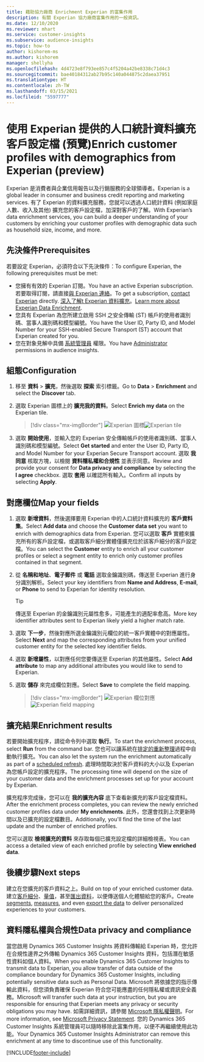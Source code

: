 ```yaml
---
title: 藉助協力廠商 Enrichment Experian 的富集作用
description: 有關 Experian 協力廠商富集作用的一般資訊。
ms.date: 12/10/2020
ms.reviewer: mhart
ms.service: customer-insights
ms.subservice: audience-insights
ms.topic: how-to
author: kishorem-ms
ms.author: kishorem
manager: shellyha
ms.openlocfilehash: 4d4723e8f793ee857c4f5204a42be8338c71d4c3
ms.sourcegitcommit: bae40184312ab27b95c140a044875c2daea37951
ms.translationtype: HT
ms.contentlocale: zh-TW
ms.lasthandoff: 03/15/2021
ms.locfileid: "5597777"
---
```

# <a name="enrich-customer-profiles-with-demographics-from-experian-preview"></a><span data-ttu-id="20a4c-103">使用 Experian 提供的人口統計資料擴充客戶設定檔 (預覽)</span><span class="sxs-lookup"><span data-stu-id="20a4c-103">Enrich customer profiles with demographics from Experian (preview)</span></span>

<span data-ttu-id="20a4c-104">Experian 是消費者與企業信用報告以及行銷服務的全球領導者。</span><span class="sxs-lookup"><span data-stu-id="20a4c-104">Experian is a global leader in consumer and business credit reporting and marketing services.</span></span> <span data-ttu-id="20a4c-105">有了 Experian 的資料擴充服務，您就可以透過人口統計資料 (例如家庭人數、收入及其他) 擴充您的客戶設定檔，加深對客戶的了解。</span><span class="sxs-lookup"><span data-stu-id="20a4c-105">With Experian’s data enrichment services, you can build a deeper understanding of your customers by enriching your customer profiles with demographic data such as household size, income, and more.</span></span>

## <a name="prerequisites"></a><span data-ttu-id="20a4c-106">先決條件</span><span class="sxs-lookup"><span data-stu-id="20a4c-106">Prerequisites</span></span>

<span data-ttu-id="20a4c-107">若要設定 Experian，必須符合以下先決條件：</span><span class="sxs-lookup"><span data-stu-id="20a4c-107">To configure Experian, the following prerequisites must be met:</span></span>

- <span data-ttu-id="20a4c-108">您擁有有效的 Experian 訂閱。</span><span class="sxs-lookup"><span data-stu-id="20a4c-108">You have an active Experian subscription.</span></span> <span data-ttu-id="20a4c-109">若要取得訂閱，請直接[與 Experian 連絡](https://www.experian.com/marketing-services/contact)。</span><span class="sxs-lookup"><span data-stu-id="20a4c-109">To get a subscription, [contact Experian](https://www.experian.com/marketing-services/contact) directly.</span></span> <span data-ttu-id="20a4c-110">[深入了解t Experian 資料擴充](https://www.experian.com/marketing-services/microsoft?cmpid=ems_web_mci_cdppage)。</span><span class="sxs-lookup"><span data-stu-id="20a4c-110">[Learn more about Experian Data Enrichment](https://www.experian.com/marketing-services/microsoft?cmpid=ems_web_mci_cdppage).</span></span>
- <span data-ttu-id="20a4c-111">您具有 Experian 為您所建立啟用 SSH 之安全傳輸 (ST) 帳戶的使用者識別碼、當事人識別碼和模型編號。</span><span class="sxs-lookup"><span data-stu-id="20a4c-111">You have the User ID, Party ID, and Model Number for your SSH-enabled Secure Transport (ST) account that Experian created for you.</span></span>
- <span data-ttu-id="20a4c-112">您在對象見解中具備 [系統管理員](permissions.md#administrator) 權限。</span><span class="sxs-lookup"><span data-stu-id="20a4c-112">You have [Administrator](permissions.md#administrator) permissions in audience insights.</span></span>

## <a name="configuration"></a><span data-ttu-id="20a4c-113">組態</span><span class="sxs-lookup"><span data-stu-id="20a4c-113">Configuration</span></span>

1. <span data-ttu-id="20a4c-114">移至 **資料** > **擴充**，然後選取 **探索** 索引標籤。</span><span class="sxs-lookup"><span data-stu-id="20a4c-114">Go to **Data** > **Enrichment** and select the **Discover** tab.</span></span>

1. <span data-ttu-id="20a4c-115">選取 Experian 圖標上的 **擴充我的資料**。</span><span class="sxs-lookup"><span data-stu-id="20a4c-115">Select **Enrich my data** on the Experian tile.</span></span>

   > [!div class="mx-imgBorder"]
   > <span data-ttu-id="20a4c-116">![Experian 圖標](media/experian-tile.png "Experian 圖標")</span><span class="sxs-lookup"><span data-stu-id="20a4c-116">![Experian tile](media/experian-tile.png "Experian tile")</span></span>

1. <span data-ttu-id="20a4c-117">選取 **開始使用**，並輸入您的 Experian 安全傳輸帳戶的使用者識別碼、當事人識別碼和模型編號。</span><span class="sxs-lookup"><span data-stu-id="20a4c-117">Select **Get started** and enter the User ID, Party ID, and Model Number for your Experian Secure Transport account.</span></span> <span data-ttu-id="20a4c-118">選取 **我同意** 核取方塊，以檢閱 **資料隱私權和合規性** 並表示同意。</span><span class="sxs-lookup"><span data-stu-id="20a4c-118">Review and provide your consent for **Data privacy and compliance** by selecting the **I agree** checkbox.</span></span> <span data-ttu-id="20a4c-119">選取 **套用** 以確認所有輸入。</span><span class="sxs-lookup"><span data-stu-id="20a4c-119">Confirm all inputs by selecting **Apply**.</span></span>

## <a name="map-your-fields"></a><span data-ttu-id="20a4c-120">對應欄位</span><span class="sxs-lookup"><span data-stu-id="20a4c-120">Map your fields</span></span>

1.  <span data-ttu-id="20a4c-121">選取 **新增資料**，然後選擇要用 Experian 中的人口統計資料擴充的 **客戶資料集**。</span><span class="sxs-lookup"><span data-stu-id="20a4c-121">Select **Add data** and choose the **Customer data set** you want to enrich with demographics data from Experian.</span></span> <span data-ttu-id="20a4c-122">您可以選取 **客戶** 實體來擴充所有的客戶設定檔，或選取客戶細分實體僅擴充位於該客戶細分的客戶設定檔。</span><span class="sxs-lookup"><span data-stu-id="20a4c-122">You can select the **Customer** entity to enrich all your customer profiles or select a segment entity to enrich only customer profiles contained in that segment.</span></span>

1. <span data-ttu-id="20a4c-123">從 **名稱和地址**、**電子郵件** 或 **電話** 選取金鑰識別碼，傳送至 Experian 進行身分識別解析。</span><span class="sxs-lookup"><span data-stu-id="20a4c-123">Select your key identifiers from **Name and Address**, **E-mail**, or **Phone** to send to Experian for identity resolution.</span></span>

   > [!TIP]
   > <span data-ttu-id="20a4c-124">傳送至 Experian 的金鑰識別元屬性愈多，可能產生的適配率愈高。</span><span class="sxs-lookup"><span data-stu-id="20a4c-124">More key identifier attributes sent to Experian likely yield a higher match rate.</span></span>

1. <span data-ttu-id="20a4c-125">選取 **下一步**，然後對應所選金鑰識別元欄位的統一客戶實體中的對應屬性。</span><span class="sxs-lookup"><span data-stu-id="20a4c-125">Select **Next** and map the corresponding attributes from your unified customer entity for the selected key identifier fields.</span></span>

1. <span data-ttu-id="20a4c-126">選取 **新增屬性**，以對應任何您要傳送至 Experian 的其他屬性。</span><span class="sxs-lookup"><span data-stu-id="20a4c-126">Select **Add attribute** to map any additional attributes you would like to send to Experian.</span></span>

1.  <span data-ttu-id="20a4c-127">選取 **儲存** 來完成欄位對應。</span><span class="sxs-lookup"><span data-stu-id="20a4c-127">Select **Save** to complete the field mapping.</span></span>

    > [!div class="mx-imgBorder"]
    > <span data-ttu-id="20a4c-128">![Experian 欄位對應](media/experian-field-mapping.png "Experian 欄位對應")</span><span class="sxs-lookup"><span data-stu-id="20a4c-128">![Experian field mapping](media/experian-field-mapping.png "Experian field mapping")</span></span>

## <a name="enrichment-results"></a><span data-ttu-id="20a4c-129">擴充結果</span><span class="sxs-lookup"><span data-stu-id="20a4c-129">Enrichment results</span></span>

<span data-ttu-id="20a4c-130">若要開始擴充程序，請從命令列中選取 **執行**。</span><span class="sxs-lookup"><span data-stu-id="20a4c-130">To start the enrichment process, select **Run** from the command bar.</span></span> <span data-ttu-id="20a4c-131">您也可以讓系統在[排定的重新整理](system.md#schedule-tab)過程中自動執行擴充。</span><span class="sxs-lookup"><span data-stu-id="20a4c-131">You can also let the system run the enrichment automatically as part of a [scheduled refresh](system.md#schedule-tab).</span></span> <span data-ttu-id="20a4c-132">處理時間取決於客戶資料的大小以及 Experian 為您帳戶設定的擴充程序。</span><span class="sxs-lookup"><span data-stu-id="20a4c-132">The processing time will depend on the size of your customer data and the enrichment processes set up for your account by Experian.</span></span>

<span data-ttu-id="20a4c-133">擴充程序完成後，您可以在 **我的擴充內容** 底下查看新擴充的客戶設定檔資料。</span><span class="sxs-lookup"><span data-stu-id="20a4c-133">After the enrichment process completes, you can review the newly enriched customer profiles data under **My enrichments**.</span></span> <span data-ttu-id="20a4c-134">此外，您還會找到上次更新時間以及已擴充的設定檔數目。</span><span class="sxs-lookup"><span data-stu-id="20a4c-134">Additionally, you'll find the time of the last update and the number of enriched profiles.</span></span>

<span data-ttu-id="20a4c-135">您可以選取 **檢視擴充的資料** 來存取每個已擴充設定檔的詳細檢視表。</span><span class="sxs-lookup"><span data-stu-id="20a4c-135">You can access a detailed view of each enriched profile by selecting **View enriched data**.</span></span>

## <a name="next-steps"></a><span data-ttu-id="20a4c-136">後續步驟</span><span class="sxs-lookup"><span data-stu-id="20a4c-136">Next steps</span></span>

<span data-ttu-id="20a4c-137">建立在您擴充的客戶資料之上。</span><span class="sxs-lookup"><span data-stu-id="20a4c-137">Build on top of your enriched customer data.</span></span> <span data-ttu-id="20a4c-138">建立[客戶細分](segments.md)、[量值](measures.md)，甚至[匯出資料](export-destinations.md)，以便傳送個人化體驗給您的客戶。</span><span class="sxs-lookup"><span data-stu-id="20a4c-138">Create [segments](segments.md), [measures](measures.md), and even [export the data](export-destinations.md) to deliver personalized experiences to your customers.</span></span>

## <a name="data-privacy-and-compliance"></a><span data-ttu-id="20a4c-139">資料隱私權與合規性</span><span class="sxs-lookup"><span data-stu-id="20a4c-139">Data privacy and compliance</span></span>

<span data-ttu-id="20a4c-140">當您啟用 Dynamics 365 Customer Insights 將資料傳輸給 Experian 時，您允許在合規性邊界之外傳輸 Dynamics 365 Customer Insights 資料，包括潛在敏感性資料如個人資料。</span><span class="sxs-lookup"><span data-stu-id="20a4c-140">When you enable Dynamics 365 Customer Insights to transmit data to Experian, you allow transfer of data outside of the compliance boundary for Dynamics 365 Customer Insights, including potentially sensitive data such as Personal Data.</span></span> <span data-ttu-id="20a4c-141">Microsoft 將依據您的指示傳輸此資料，但您須負責確保 Experian 符合您可能應盡的任何隱私權或資訊安全義務。</span><span class="sxs-lookup"><span data-stu-id="20a4c-141">Microsoft will transfer such data at your instruction, but you are responsible for ensuring that Experian meets any privacy or security obligations you may have.</span></span> <span data-ttu-id="20a4c-142">如需詳細資訊，請參閱 [Microsoft 隱私權聲明](https://go.microsoft.com/fwlink/?linkid=396732)。</span><span class="sxs-lookup"><span data-stu-id="20a4c-142">For more information, see [Microsoft Privacy Statement](https://go.microsoft.com/fwlink/?linkid=396732).</span></span>
<span data-ttu-id="20a4c-143">您的 Dynamics 365 Customer Insights 系統管理員可以隨時移除此富集作用，以便不再繼續使用此功能。</span><span class="sxs-lookup"><span data-stu-id="20a4c-143">Your Dynamics 365 Customer Insights Administrator can remove this enrichment at any time to discontinue use of this functionality.</span></span>


[!INCLUDE[footer-include](../includes/footer-banner.md)]